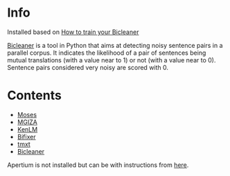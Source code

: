 # Info
Installed based on [How to train your Bicleaner](https://github.com/bitextor/bicleaner/wiki/How-to-train-your-Bicleaner#what-you-will-need)

[Bicleaner](https://github.com/bitextor/bicleaner) is a tool in Python that aims at detecting noisy sentence pairs in a parallel corpus. It indicates the likelihood of a pair of sentences being mutual translations (with a value near to 1) or not (with a value near to 0). Sentence pairs considered very noisy are scored with 0.

# Contents
* [Moses](https://github.com/moses-smt/mosesdecoder)
* [MGIZA](https://github.com/moses-smt/mgiza)
* [KenLM](https://github.com/kpu/kenlm)
* [Bifixer](https://github.com/bitextor/bifixer/)
* [tmxt](https://github.com/sortiz/tmxt)
* [Bicleaner](https://github.com/bitextor/bicleaner)

Apertium is not installed but can be with instructions from [here](https://github.com/bitextor/bicleaner/wiki/How-to-train-your-Bicleaner#apertium).